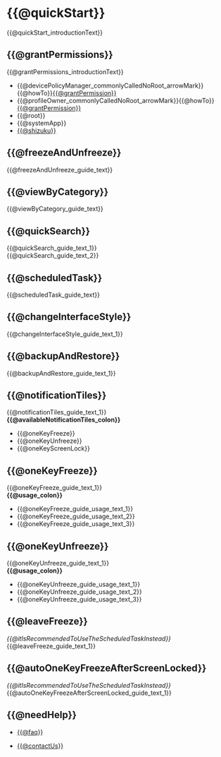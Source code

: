 # {{@quickStart}}
{{@quickStart_introductionText}}

## {{@grantPermissions}}
{{@grantPermissions_introductionText}}
* {{@devicePolicyManager_commonlyCalledNoRoot_arrowMark}}{{@howTo}}[{{@grantPermission}}](./enable-mroot.html)
* {{@profileOwner_commonlyCalledNoRoot_arrowMark}}{{@howTo}}[{{@grantPermission}}](./enable-mroot.html)
* {{@root}}
* {{@systemApp}}
* [{{@shizuku}}](https://shizuku.rikka.app/guide/setup/)

## {{@freezeAndUnfreeze}} <Badge text="{{@beExtraCautious}}" type="warning"/>
{{@freezeAndUnfreeze_guide_text}}

## {{@viewByCategory}} <Badge text="1.13+" type="tip"/>
{{@viewByCategory_guide_text}}

## {{@quickSearch}} <Badge text="2.13+" type="tip"/>
{{@quickSearch_guide_text_1}}  
{{@quickSearch_guide_text_2}}

## {{@scheduledTask}} <Badge text="6.0+" type="tip"/>
{{@scheduledTask_guide_text}}

## {{@changeInterfaceStyle}} <Badge text="4.0+" type="tip"/>
{{@changeInterfaceStyle_guide_text_1}}

## {{@backupAndRestore}} <Badge text="8.8+" type="tip"/>
{{@backupAndRestore_guide_text_1}}

## {{@notificationTiles}}
{{@notificationTiles_guide_text_1}}  
__{{@availableNotificationTiles_colon}}__  
* {{@oneKeyFreeze}}
* {{@oneKeyUnfreeze}}
* {{@oneKeyScreenLock}}

## {{@oneKeyFreeze}}
{{@oneKeyFreeze_guide_text_1}}  
**{{@usage_colon}}**  
* {{@oneKeyFreeze_guide_usage_text_1}}
* {{@oneKeyFreeze_guide_usage_text_2}}
* {{@oneKeyFreeze_guide_usage_text_3}}

## {{@oneKeyUnfreeze}}
{{@oneKeyUnfreeze_guide_text_1}}  
__{{@usage_colon}}__  
* {{@oneKeyUnfreeze_guide_usage_text_1}}
* {{@oneKeyUnfreeze_guide_usage_text_2}}
* {{@oneKeyUnfreeze_guide_usage_text_3}}

## {{@leaveFreeze}}
_{{@itIsRecommendedToUseTheScheduledTaskInstead}}_  
{{@leaveFreeze_guide_text_1}}

## {{@autoOneKeyFreezeAfterScreenLocked}}
_{{@itIsRecommendedToUseTheScheduledTaskInstead}}_  
{{@autoOneKeyFreezeAfterScreenLocked_guide_text_1}}

## {{@needHelp}}
* [{{@faq}}](../faq/)
- [{{@contactUs}}](../about/contactUs.md)


